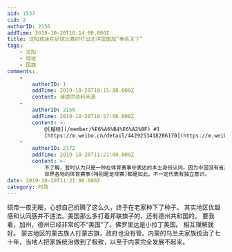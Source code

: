 ```yaml
---
aid: 1537
cid: 2
authorID: 2156
addTime: 2019-10-20T10:14:00.000Z
title: 沈阳球迷在足球比赛时打出北洋国旗加“奉系天下”
tags:
    - 沈阳
    - 球迷
    - 国旗
comments:
    -
        authorID: 1
        addTime: 2019-10-20T10:15:00.000Z
        content: 请提供资料来源
    -
        authorID: 2156
        addTime: 2019-10-20T10:57:00.000Z
        content: >-
            @[榴梿](/member/%E6%A6%B4%E6%A2%BF) #1
            [https://m.weibo.cn/detail/4429253418286170](https://m.weibo.cn/detail/4429253418286170)
    -
        authorID: 2172
        addTime: 2019-10-20T11:21:00.000Z
        content: >-
            不了解，暂时认为只是一种在体育赛事中表达的本土身份认同。因为中国没有省旗，市旗，所以球迷就找了一些历史旗帜出来。
            世界各地的体育赛事(特别是足球赛)都是如此。不一定代表有独立意识。
date: 2019-10-20T11:21:00.000Z
category: 时政
---
```


硕帝一夜无眠，心想自己折腾了这么久，终于在老家种下了种子。 其实地区优越感和认同感并不违法。美国那么多打着邦联旗子的，还有德州共和国的。 要我看，加州，德州已经非常的不“美国”了。佛罗里达是小拉丁美国。 相互理解就好。 蒙古地区的蒙古族人打蒙古旗，政府也没有管。内蒙的乌兰夫家族统治了七十年，当地人把家族统治做到了极致，以至于内蒙完全发展不起来。
